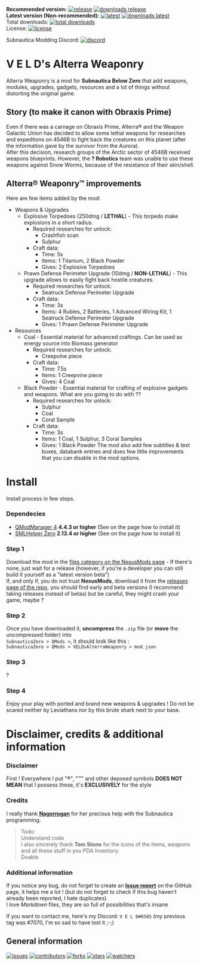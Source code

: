 **Recommended version:** 
[![release](https://img.shields.io/github/v/release/VELD-Dev/AlterraWeaponry?color=success&display_name=tag&logo=github&style=flat)](https://github.com/VELD-Dev/AlterraWeaponry/releases "Last release of the mod")
[![downloads release](https://img.shields.io/github/downloads/VELD-Dev/AlterraWeaponry/latest/total?color=success&logo=github)](https://github.com/VELD-Dev/AlterraWeaponry/releases "Last version downloads")  
**Latest version (__Non-recommended__):**
[![latest](https://img.shields.io/github/v/tag/VELD-Dev/AlterraWeaponry?color=important&label=latest&logo=github&style=flat)](https://github.com/VELD-Dev/AlterraWeaponry/tags "Last version, including pre-releases")
[![downloads latest](https://img.shields.io/github/downloads-pre/VELD-Dev/AlterraWeaponry/latest/total?color=important&logo=github&style=flat)](https://github.com/VELD-Dev/AlterraWeaponry/tags "Last version, including pre-release, downloads")  
Total downloads: [![total downloads](https://img.shields.io/github/downloads/VELD-Dev/AlterraWeaponry/total?color=success&logo=github)](https://github.com/VELD-Dev/AlterraWeaponry/downloads "Total downloads, including pre-releases, of the mod")  
License: [![license](https://img.shields.io/badge/license-CC--BY--NC-green?style=flat&logo=creative-commons)](https://github.com/VELD-Dev/AlterraWeaponry/blob/master/LICENSE.txt "License of the mod")  

Subnautica Modding Discord: [![discord](https://img.shields.io/discord/324207629784186882?color=informational&label=subnautica%20modding&logo=discord&style=for-the-badge)](https://discord.gg/7M7cJWXMRe)

# V E L D's Alterra Weaponry
Alterra Weaponry is a mod for **Subnautica Below Zero** that add weapons, modules, upgrades, gadgets, resources and a lot of things without distorting the original game.

## Story (to make it canon with Obraxis Prime)
Even if there was a carnage on Obraxis Prime, Alterra® and the Weapon Galactic Union has decided to allow some lethal weapons for researches and expedtions on 4546B to fight back the creatures on this planet (after the information gave by the survivor from the Aurora).  
After this decision, research groups of the Arctic sector of 4546B received weapons blueprints. However, the **? Robotics** team was unable to use these weapons against Snow Worms, because of the resistance of their skin/shell.

## Alterra® Weaponry™ improvements
Here are few items added by the mod:
* Weapons & Upgrades
	* Explosive Torpedoes (250dmg / **LETHAL**) - This torpedo make explosions in a short radius.
		* Required researches for unlock:
			* Crashfish scan
			* Sulphur
		* Craft data:
			* Time: 5s
			* Items: 1 Titanium, 2 Black Powder
			* Gives: 2 Explosive Torpedoes
	* Prawn Defense Perimeter Upgrade (10dmg / **NON-LETHAL**) - This upgrade allows to easily fight back hostile creatures.
		* Required researches for unlock:
			* Seatruck Defense Perimeter Upgrade
		* Craft data:
			* Time: 3s
			* Items: 4 Rubies, 2 Batteries, 1 Advanced Wiring Kit, 1 Seatruck Defense Perimeter Upgrade
			* Gives: 1 Prawn Defense Perimeter Upgrade
* Resources
	* Coal - Essential material for advanced craftings. Can be used as energy source into Biomass generator
		* Required researches for unlock:
			* Creepvine piece
		* Craft data:
			* Time: 7.5s
			* Items: 1 Creepvine piece
			* Gives: 4 Coal
	* Black Powder - Essential material for crafting of explosive gadgets and weapons. What are you going to do with ??
		* Required researches for unlock:
			* Sulphur
			* Coal
			* Coral Sample
		* Craft data:
			* Time: 3s
			* Items: 1 Coal, 1 Sulphur, 3 Coral Samples
			* Gives: 1 Black Powder
The mod also add few subtitles & text boxes, databank entries and does few little improvements that you can disable in the mod options.

# Install
Install process in few steps.

### Dependecies
* [QModManager 4](https://www.nexusmods.com/subnauticabelowzero/mods/1 "NexusMods - QModManager 4") **4.4.3 or higher** (See on the page how to install it)
* [SMLHelper Zero](https://www.nexusmods.com/subnauticabelowzero/mods/34 "NexusMods - SMLHelper Zero") **2.13.4 or higher** (See on the page how to install it)

### Step 1
Download the mod in the [files category on the NexusMods page](https://www.nexusmods.com/subnauticabelowzero/mods/286?tab=files "NexusMods - Alterra Weaponry > Files") - If there's none, just wait for a release (however, if you're a developer you can still build it yourself as a "latest version beta")  
If, and only if, you do not trust **NexusMods**, download it from the [releases page of the repo](https://github.com/VELD-Dev/AlterraWeaponry/releases "Releases"), you should find early and beta versions (I recommend taking releases instead of betas) but be careful, they might crash your game, maybe ?

### Step 2
Once you have downloaded it, **uncompress** the `.zip` file (or **move** the uncompressed folder) into  
`SubnauticaZero > QMods >`, it should look like this :  
`SubnauticaZero > QMods > VELDsAlterraWeaponry > mod.json`

### Step 3
?

### Step 4
Enjoy your play with ported and brand new weapons & upgrades ! Do not be scared neither by Leviathans nor by this brute shark next to your base.

# Disclaimer, credits & additional information
### Disclaimer
First ! Everywhere I put "®", "™" and other deposed symbols **DOES NOT MEAN** that I possess these, it's **EXCLUSIVELY** for the style

### Credits
I really thank **[Nagorrogan](https://github.com/Nagorogan "Nagorrogan's GitHub account")** for her precious help with the Subnautica programming.  
> Todo:  
> Understand code  
I also sincerely thank **Tom Stone** for the icons of the items, weapons and all these stuff in you PDA Inventory.  
> Doable

### Additional information
If you notice any bug, do not forget to create an **[Issue report](https://github.com/VELD-Dev/AlterraWeaponry/issues "Issues")** on the GitHub page, it helps me a lot ! (but do not forget to check if this bug haven't already been reported, I hate duplicates)  
I love *Markdown* files, they are so full of possibilities that's insane
  
If you want to contact me, here's my Discord: `V E L D#6585` (my previous tag was #7070, I'm so sad to have lost it ;-;) 

## General information

[![issues](https://img.shields.io/github/issues/VELD-Dev/AlterraWeaponry?logo=github)](https://github.com/VELD-Dev/AlterraWeaponry/issues "Issues of the mod")
[![contributors](https://img.shields.io/github/contributors/VELD-Dev/AltarraWeaponry?logo=github)](https://github.com/VELD-Dev/AlterraWeaponry/contributors "Contributors of the project")
[![forks](https://img.shields.io/github/forks/VELD-Dev/AlterraWeaponry?logo=github)](https://github.com/VELD-Dev/AlterraWeaponry/network/members "Forks on GitHub of the project")
[![stars](https://img.shields.io/github/stars/VELD-Dev/AlterraWeaponry?logo=github)](https://github.com/VELD-Dev/AlterraWeaponry/stargazers "Stars on GitHub of the project")
[![watchers](https://img.shields.io/github/watchers/VELD-Dev/AlterraWeaponry?logo=github)](https://github.com/VELD-Dev/AlterraWeaponry/watchers "Watchers on Github of the project")